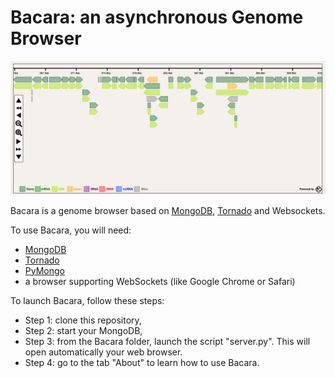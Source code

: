 Bacara: an asynchronous Genome Browser
======================================

![Bacara screenshot](/static/images/screenshot.png)

Bacara is a genome browser based on [MongoDB](https://www.mongodb.org/), [Tornado](http://www.tornadoweb.org/) and Websockets.

To use Bacara, you will need:
* [MongoDB](https://www.mongodb.org/)
* [Tornado](http://www.tornadoweb.org/)
* [PyMongo](http://goo.gl/z8qQSh)
* a browser supporting WebSockets (like Google Chrome or Safari)

To launch Bacara, follow these steps:
* Step 1: clone this repository,
* Step 2: start your MongoDB,
* Step 3: from the Bacara folder, launch the script "server.py". This will open automatically your web browser.
* Step 4: go to the tab "About" to learn how to use Bacara.

